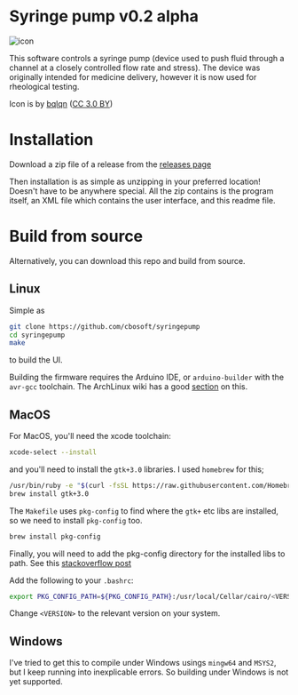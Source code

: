 # Syringe pump v0.2 alpha

![icon](https://github.com/cbosoft/syringepump/master/icons/Adwaita/64x64/syringepump.png)

This software controls a syringe pump (device used to push fluid through a
channel at a closely controlled flow rate and stress). The device was originally
intended for medicine delivery, however it is now used for rheological testing.

Icon is by [bqlqn](https://www.flaticon.com/authors/bqlqn) ([CC 3.0 BY](http://creativecommons.org/licenses/by/3.0/))

# Installation

Download a zip file of a release from the [releases page](https://github.com/cbosoft/syringepump/releases)

Then installation is as simple as unzipping in your preferred location! Doesn't
have to be anywhere special. All the zip contains is the program itself, an XML
file which contains the user interface, and this readme file.

# Build from source

Alternatively, you can download this repo and build from source.

## Linux

Simple as

```bash
git clone https://github.com/cbosoft/syringepump
cd syringepump
make
```

to build the UI.

Building the firmware requires the Arduino IDE, or `arduino-builder` with the
`avr-gcc` toolchain. The ArchLinux wiki has a good [section](https://wiki.archlinux.org/index.php/Arduino#Arduino-Builder)
on this.

## MacOS

For MacOS, you'll need the xcode toolchain:

```bash
xcode-select --install
```

and you'll need to install the `gtk+3.0` libraries. I used `homebrew` for this;

```bash
/usr/bin/ruby -e "$(curl -fsSL https://raw.githubusercontent.com/Homebrew/install/master/install)"
brew install gtk+3.0
```

The `Makefile` uses `pkg-config` to find where the `gtk+` etc libs are
installed, so we need to install `pkg-config` too.

```bash
brew install pkg-config
```

Finally, you will need to add the pkg-config directory for the installed libs to
path. See this [stackoverflow post](https://stackoverflow.com/questions/20098862/how-to-install-gtk-on-osx-for-use-with-g-gcc-compiler)

Add the following to your `.bashrc`:

```bash
export PKG_CONFIG_PATH=${PKG_CONFIG_PATH}:/usr/local/Cellar/cairo/<VERSION>/lib/pkgconfig
```

Change `<VERSION>` to the relevant version on your system.

## Windows

I've tried to get this to compile under Windows usings `mingw64` and `MSYS2`,
but I keep running into inexplicable errors. So building under Windows is not
yet supported.
